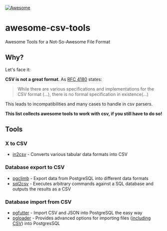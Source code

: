 [![Awesome](https://cdn.rawgit.com/sindresorhus/awesome/d7305f38d29fed78fa85652e3a63e154dd8e8829/media/badge.svg)](https://github.com/sindresorhus/awesome)

# awesome-csv-tools
Awesome Tools for a Not-So-Awesome File Format

## Why?
Let's face it:

**CSV is not a great format**.
As [RFC 4180](https://tools.ietf.org/html/rfc4180#section-2) states:

> While there are various specifications and implementations for the
  CSV format (...), there is no formal
  specification in existence(...)
  
This leads to incompatibilities and many cases to handle in csv parsers.

**This list collects awesome tools to work with csv, if you still have to do so!**

## Tools

### X to CSV
- [in2csv](http://csvkit.readthedocs.io/en/1.0.2/scripts/in2csv.html) - Converts various tabular data formats into CSV

### Database export to CSV
- [pgclimb](https://github.com/lukasmartinelli/pgclimb) - Export data from PostgreSQL into different data formats
- [sql2csv](http://csvkit.readthedocs.io/en/1.0.2/scripts/sql2csv.html) - Executes arbitrary commands against a SQL database and outputs the results as a CSV

### Database import from CSV
- [pgfutter](https://github.com/lukasmartinelli/pgfutter) - Import CSV and JSON into PostgreSQL the easy way
- [pgloader](https://github.com/dimitri/pgloader) - Provides advanced options for importing files ([including CSV](http://pgloader.io/howto/quickstart.html)) into PostgresSQL

